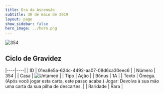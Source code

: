 ```yaml
---
title: Era da Ascensão
subtitle: 30 de maio de 2019
layout: page
show_sidebar: false
hero_image: ../hero.png
---
```


![354](https://cdn.keyforgegame.com/media/card_front/pt/435_354_92V9M9W878J5_pt.png)

## Ciclo de Gravidez

|----|----|
| ID | 01ea8e5a-624c-4492-aa07-08d6ca30eec6 |
| Número | 354 |
| Casa | ![Untamed](https://archonarcana.com/images/thumb/b/bd/Untamed.png/22px-Untamed.png "Indomados") |
| Tipo | Ação |
| Bônus | 1A |
| Texto | Ômega. (Após você jogar esta carta, este passo acaba.) Jogar: Devolva à sua mão uma carta  da sua pilha de descartes. |
| Raridade | Rara |
